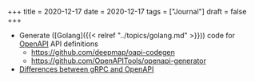 +++
title = 2020-12-17
date = 2020-12-17
tags = ["Journal"]
draft = false
+++

-   Generate ([Golang]({{< relref "../topics/golang.md" >}})) code for [OpenAPI](https://swagger.io/specification/) API definitions
    -   <https://github.com/deepmap/oapi-codegen>
    -   <https://github.com/OpenAPITools/openapi-generator>
-   [Differences between gRPC and OpenAPI](https://cloud.google.com/blog/products/api-management/understanding-grpc-openapi-and-rest-and-when-to-use-them)
